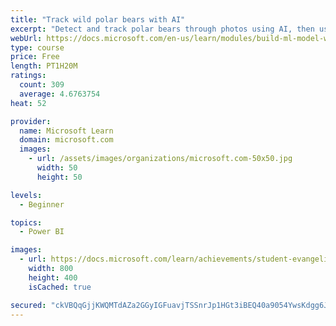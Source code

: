 ```yaml
---
title: "Track wild polar bears with AI"
excerpt: "Detect and track polar bears through photos using AI, then use Power BI to show where polar bears are being spotted."
webUrl: https://docs.microsoft.com/en-us/learn/modules/build-ml-model-with-azure-stream-analytics/
type: course
price: Free
length: PT1H20M
ratings:
  count: 309
  average: 4.6763754
heat: 52

provider:
  name: Microsoft Learn
  domain: microsoft.com
  images:
    - url: /assets/images/organizations/microsoft.com-50x50.jpg
      width: 50
      height: 50

levels:
  - Beginner

topics:
  - Power BI

images:
  - url: https://docs.microsoft.com/learn/achievements/student-evangelism/build-ml-model-with-azure-stream-analytics-badge-social.png
    width: 800
    height: 400
    isCached: true

secured: "ckVBQqGjjKWQMTdAZa2GGyIGFuavjTSSnrJp1HGt3iBEQ40a9054YwsKdgg6Jygezx3mJ4WcYXxejsqDh9SEeosVdT+RQF/4g1EBjEhDJLN6rv0NlN9AZIUFsHG+5BleS5XoKdHfbFPeYrrrgg+1H+DghlhQDEV7cE9o+bW3RCThlrpUa7sV9E/evxXeY2dBooQIFDRp2nAL9zO0QTgUYJPrV7FombT/oJCzHifsSB3337Bj/+84mVpcwCylbFk9wDPY7gdSiX6n0+eOruU5tRI2aiFF/wypMrDJ3bHROlu5lrwlVzPLxQBVepwPAmOtQA8K/TulTBfJg5T/U7EtUxMMbSg+3GGtjPVjLHA0zXg5tUsxFr4EwoKin6+//axDP9+kNBCvmL4Q0upHWJ4zUMvl9+vMxgCbzLZhP3bC4zM=;7rs1oTqs9Rv51B6AMmiTYw=="
---
```


